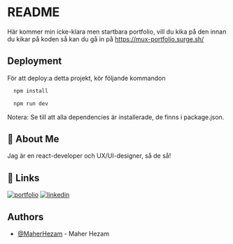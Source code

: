 
# README

Här kommer min icke-klara men startbara portfolio, vill du kika på den innan du kikar på koden så kan du gå in på https://mux-portfolio.surge.sh/




## Deployment

För att deploy:a detta projekt, kör följande kommandon

```bash
  npm install
```

```bash
  npm run dev
```

Notera: Se till att alla dependencies är installerade, de finns i package.json.


## 🚀 About Me
Jag är en react-developer och UX/UI-designer, så de så! 


## 🔗 Links
[![portfolio](https://img.shields.io/badge/my_portfolio-000?style=for-the-badge&logo=ko-fi&logoColor=white)](https://mux-portfolio.surge.sh/)
[![linkedin](https://img.shields.io/badge/linkedin-0A66C2?style=for-the-badge&logo=linkedin&logoColor=white)](https://www.linkedin.com/in/maherhezam/)

## Authors

- [@MaherHezam](https://github.com/MaherHez) - Maher Hezam


